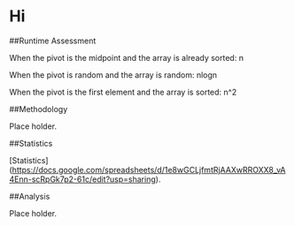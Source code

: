 # Hi

##Runtime Assessment

  When the pivot is the midpoint and the array is already sorted: n

  When the pivot is random and the array is random: nlogn

  When the pivot is the first element and the array is sorted: n^2

##Methodology

  Place holder.

##Statistics

[Statistics] (https://docs.google.com/spreadsheets/d/1e8wGCLjfmtRjAAXwRROXX8_vA4Enn-scRpGk7p2-61c/edit?usp=sharing).

##Analysis

  Place holder.